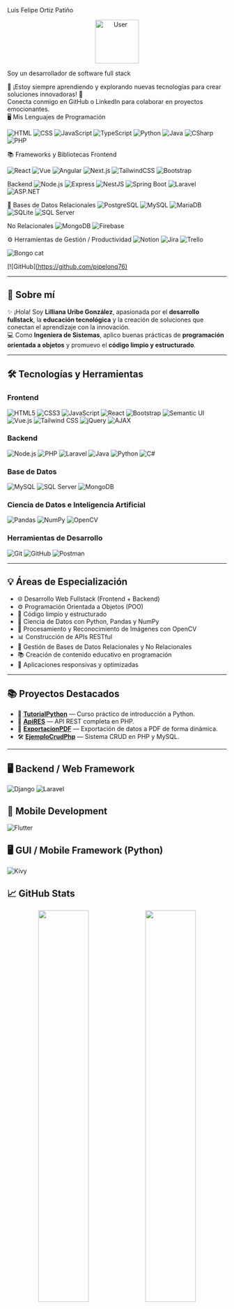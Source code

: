 Luis Felipe Ortiz Patiño

<div style="text-align: center;">
  <img src="https://avatars.githubusercontent.com/u/83232691?v=4" alt="User" width="100" />
</div>

Soy un desarrollador de software full stack

🌟 ¡Estoy siempre aprendiendo y explorando nuevas tecnologías para crear soluciones innovadoras! 🌟</br>
Conecta conmigo en GitHub o LinkedIn para colaborar en proyectos emocionantes.</br>
🖥️ Mis Lenguajes de Programación

![HTML](https://img.shields.io/badge/HTML5-E34F26?style=flat&logo=html5&logoColor=white)
![CSS](https://img.shields.io/badge/CSS3-1572B6?style=flat&logo=css3&logoColor=white)
![JavaScript](https://img.shields.io/badge/JavaScript-F7DF1E?style=flat&logo=javascript&logoColor=black)
![TypeScript](https://img.shields.io/badge/TypeScript-3178C6?style=flat&logo=typescript&logoColor=white)
![Python](https://img.shields.io/badge/Python-3776AB?style=flat&logo=python&logoColor=white)
![Java](https://img.shields.io/badge/Java-007396?style=flat&logo=java&logoColor=white)
![CSharp](https://img.shields.io/badge/C%23-239120?style=flat&logo=c-sharp&logoColor=white)
![PHP](https://img.shields.io/badge/PHP-777BB4?style=flat&logo=php&logoColor=white)


📚 Frameworks y Bibliotecas
Frontend

![React](https://img.shields.io/badge/React-61DAFB?style=flat&logo=react&logoColor=black)
![Vue](https://img.shields.io/badge/Vue.js-4FC08D?style=flat&logo=vue.js&logoColor=white)
![Angular](https://img.shields.io/badge/Angular-DD0031?style=flat&logo=angular&logoColor=white)
![Next.js](https://img.shields.io/badge/Next.js-000000?style=flat&logo=next.js&logoColor=white)
![TailwindCSS](https://img.shields.io/badge/Tailwind_CSS-06B6D4?style=flat&logo=tailwind-css&logoColor=white)
![Bootstrap](https://img.shields.io/badge/Bootstrap-7952B3?style=flat&logo=bootstrap&logoColor=white)

Backend
![Node.js](https://img.shields.io/badge/Node.js-339933?style=flat&logo=node.js&logoColor=white)
![Express](https://img.shields.io/badge/Express.js-000000?style=flat&logo=express&logoColor=white)
![NestJS](https://img.shields.io/badge/NestJS-E0234E?style=flat&logo=nestjs&logoColor=white)
![Spring Boot](https://img.shields.io/badge/Spring_Boot-6DB33F?style=flat&logo=spring-boot&logoColor=white)
![Laravel](https://img.shields.io/badge/Laravel-FF2D20?style=flat&logo=laravel&logoColor=white)
![ASP.NET](https://img.shields.io/badge/ASP.NET-512BD4?style=flat&logo=dotnet&logoColor=white)


💾 Bases de Datos
Relacionales
![PostgreSQL](https://img.shields.io/badge/PostgreSQL-4169E1?style=flat&logo=postgresql&logoColor=white)
![MySQL](https://img.shields.io/badge/MySQL-4479A1?style=flat&logo=mysql&logoColor=white)
![MariaDB](https://img.shields.io/badge/MariaDB-003545?style=flat&logo=mariadb&logoColor=white)
![SQLite](https://img.shields.io/badge/SQLite-003B57?style=flat&logo=sqlite&logoColor=white)
![SQL Server](https://img.shields.io/badge/SQL_Server-CC2927?style=flat&logo=microsoft-sql-server&logoColor=white)

No Relacionales
![MongoDB](https://img.shields.io/badge/MongoDB-47A248?style=flat&logo=mongodb&logoColor=white)
![Firebase](https://img.shields.io/badge/Firebase-FFCA28?style=flat&logo=firebase&logoColor=black)


⚙️ Herramientas de Gestión / Productividad
![Notion](https://img.shields.io/badge/Notion-000000?style=flat&logo=notion&logoColor=white)
![Jira](https://img.shields.io/badge/Jira-0052CC?style=flat&logo=jira&logoColor=white)
![Trello](https://img.shields.io/badge/Trello-0052CC?style=flat&logo=trello&logoColor=white)


![Bongo cat](https://user-images.githubusercontent.com/34026599/236195750-4183df42-ca68-44fd-b094-e3e0a2844f72.gif)





[![GitHub][(https://github.com/pipelonq76)](https://github.com/pipelonq76)


---

## 🌟 Sobre mí

✨ ¡Hola! Soy **Lilliana Uribe González**, apasionada por el **desarrollo fullstack**, la **educación tecnológica** y la creación de soluciones que conectan el aprendizaje con la innovación.  
💻 Como **Ingeniera de Sistemas**, aplico buenas prácticas de **programación orientada a objetos** y promuevo el **código limpio y estructurado**.

---

## 🛠️ Tecnologías y Herramientas

### Frontend
![HTML5](https://img.shields.io/badge/HTML5-E34F26?style=flat&logo=html5&logoColor=white)
![CSS3](https://img.shields.io/badge/CSS3-1572B6?style=flat&logo=css3&logoColor=white)
![JavaScript](https://img.shields.io/badge/JavaScript-F7DF1E?style=flat&logo=javascript&logoColor=black)
![React](https://img.shields.io/badge/React-61DAFB?style=flat&logo=react&logoColor=black)
![Bootstrap](https://img.shields.io/badge/Bootstrap-563D7C?style=flat&logo=bootstrap&logoColor=white)
![Semantic UI](https://img.shields.io/badge/Semantic%20UI-35BDB2?style=flat&logo=semantic-ui-react&logoColor=white)
![Vue.js](https://img.shields.io/badge/Vue.js-35495E?style=flat&logo=vue.js&logoColor=4FC08D)
![Tailwind CSS](https://img.shields.io/badge/Tailwind%20CSS-06B6D4?style=flat&logo=tailwind-css&logoColor=white)
![jQuery](https://img.shields.io/badge/jQuery-0769AD?style=flat&logo=jquery&logoColor=white)
![AJAX](https://img.shields.io/badge/AJAX-000000?style=flat&logo=code&logoColor=white)



### Backend
![Node.js](https://img.shields.io/badge/Node.js-339933?style=flat&logo=node.js&logoColor=white)
![PHP](https://img.shields.io/badge/PHP-777BB4?style=flat&logo=php&logoColor=white)
![Laravel](https://img.shields.io/badge/Laravel-FF2D20?style=flat&logo=laravel&logoColor=white)
![Java](https://img.shields.io/badge/Java-007396?style=flat&logo=java&logoColor=white)
![Python](https://img.shields.io/badge/Python-3776AB?style=flat&logo=python&logoColor=white)
![C#](https://img.shields.io/badge/C%23-239120?style=flat&logo=c-sharp&logoColor=white)

### Base de Datos
![MySQL](https://img.shields.io/badge/MySQL-4479A1?style=flat&logo=mysql&logoColor=white)
![SQL Server](https://img.shields.io/badge/SQL%20Server-CC2927?style=flat&logo=microsoft-sql-server&logoColor=white)
![MongoDB](https://img.shields.io/badge/MongoDB-47A248?style=flat&logo=mongodb&logoColor=white)

### Ciencia de Datos e Inteligencia Artificial
![Pandas](https://img.shields.io/badge/Pandas-150458?style=flat&logo=pandas&logoColor=white)
![NumPy](https://img.shields.io/badge/NumPy-013243?style=flat&logo=numpy&logoColor=white)
![OpenCV](https://img.shields.io/badge/OpenCV-5C3EE8?style=flat&logo=opencv&logoColor=white)

### Herramientas de Desarrollo
![Git](https://img.shields.io/badge/Git-F05032?style=flat&logo=git&logoColor=white)
![GitHub](https://img.shields.io/badge/GitHub-181717?style=flat&logo=github&logoColor=white)
![Postman](https://img.shields.io/badge/Postman-FF6C37?style=flat&logo=postman&logoColor=white)

---

## 💡 Áreas de Especialización

- 🌐 Desarrollo Web Fullstack (Frontend + Backend)
- ⚙️ Programación Orientada a Objetos (POO)
- 🧹 Código limpio y estructurado
- 🧮 Ciencia de Datos con Python, Pandas y NumPy
- 🧠 Procesamiento y Reconocimiento de Imágenes con OpenCV
- 📊 Construcción de APIs RESTful
- 💾 Gestión de Bases de Datos Relacionales y No Relacionales
- 📚 Creación de contenido educativo en programación
- 🎯 Aplicaciones responsivas y optimizadas

---

## 📚 Proyectos Destacados

- 🚀 [**TutorialPython**](https://github.com/LillianaU/TutorialPython) — Curso práctico de introducción a Python.
- 🔧 [**ApiRES**](https://github.com/LillianaU/ApiRES) — API REST completa en PHP.
- 📄 [**ExportacionPDF**](https://github.com/LillianaU/ExportacionPDF) — Exportación de datos a PDF de forma dinámica.
- 🛠️ [**EjemploCrudPhp**](https://github.com/LillianaU/EjemploCrudPhp) — Sistema CRUD en PHP y MySQL.

---

## 🖥️ Backend / Web Framework
![Django](https://img.shields.io/badge/Django-Web%20Framework-092E20?style=flat&logo=django&logoColor=white)
![Laravel](https://img.shields.io/badge/Laravel-Web%20Framework-FF2D20?style=flat&logo=laravel&logoColor=white)

## 📱 Mobile Development
![Flutter](https://img.shields.io/badge/Flutter-Mobile%20Framework-02569B?style=flat&logo=flutter&logoColor=white)

## 🖥️ GUI / Mobile Framework (Python)
![Kivy](https://img.shields.io/badge/Kivy-GUI%2FMobile%20Framework-00B140?style=flat&logo=python&logoColor=white)


## 📈 GitHub Stats

<p align="center">
  <img src="https://github-readme-stats.vercel.app/api?username=LillianaU&show_icons=true&theme=calm" width="48%" />
  <img src="https://github-readme-stats.vercel.app/api/top-langs/?username=LillianaU&layout=compact&theme=calm" width="48%" />
</p>

---

## 📫 ¡Conectemos!

- 🔗 [YouTube: Lilliana Uribe G](https://www.youtube.com/@lillianauribeg7317)
- 🔗 [GitHub: LillianaU](https://github.com/LillianaU)

---


PARA MOCKUS
https://uiverse.io/profile/profile

https://mycolor.space/	
Paletton: https://paletton.com/
 Una herramienta interactiva que te permite explorar y generar paletas de colores a partir de un color base. Puedes ver cómo quedan juntos y ajustar tonos, saturaciones, etc.


Coolors: https://coolors.co/
 Te permite generar y modificar paletas de colores fácilmente, además de experimentar con diferentes combinaciones de colores.


ColorSpace: https://mycolor.space/
 Tal como mencionaste, esta página es excelente para generar paletas basadas en un color inicial. Ofrece varias opciones para elegir combinaciones armónicas.


Colordot: https://color.hailpixel.com/
 Una página simple y fácil de usar donde puedes experimentar con diferentes colores usando solo el ratón.


Happy Hues: https://www.happyhues.co/
